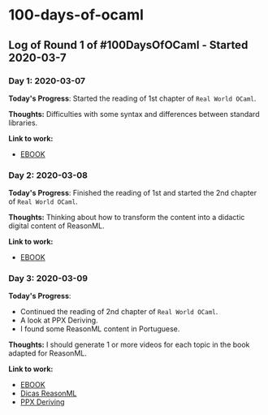 # 100-days-of-ocaml

## Log of Round 1 of #100DaysOfOCaml - Started 2020-03-7

### Day 1: 2020-03-07

**Today's Progress**: Started the reading of 1st chapter of `Real World OCaml`.

**Thoughts:** Difficulties with some syntax and differences between standard libraries.

**Link to work:**
* [EBOOK](http://dev.realworldocaml.org/)

### Day 2: 2020-03-08

**Today's Progress**: Finished the reading of 1st and started the 2nd chapter of `Real World OCaml`.

**Thoughts:** Thinking about how to transform the content into a didactic digital content of ReasonML.

**Link to work:**
* [EBOOK](http://dev.realworldocaml.org/)

### Day 3: 2020-03-09

**Today's Progress**:
- Continued the reading of 2nd chapter of `Real World OCaml`.
- A look at PPX Deriving.
- I found some ReasonML content in Portuguese.

**Thoughts:** I should generate 1 or more videos for each topic in the book adapted for ReasonML.

**Link to work:**
* [EBOOK](http://dev.realworldocaml.org/)
* [Dicas ReasonML](https://medium.com/@oieduardorabelo/o-que-%C3%A9-reasonml-e0a2b6068306)
* [PPX Deriving](https://github.com/ocaml-ppx/ppx_deriving)
